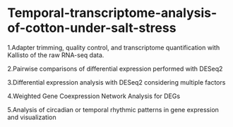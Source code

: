 # Temporal-transcriptome-analysis-of-cotton-under-salt-stress

1.Adapter trimming, quality control, and transcriptome quantification with Kallisto of the raw RNA-seq data.

2.Pairwise comparisons of differential expression performed with DESeq2

3.Differential expression analysis with DESeq2 considering multiple factors

4.Weighted Gene Coexpression Network Analysis for DEGs

5.Analysis of circadian or temporal rhythmic patterns in gene expression and visualization
